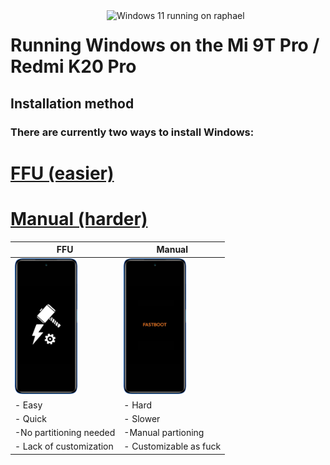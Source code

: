 <img align="right" src="https://raw.githubusercontent.com/graphiks/woa-raphael/main/media/raphael.png" width="350" alt="Windows 11 running on raphael">

# Running Windows on the Mi 9T Pro / Redmi K20 Pro

## Installation method
### There are currently two ways to install Windows:

# [FFU (easier)](/guide/ffu.md)

# [Manual (harder)](/guide/install-1.md)


|  FFU  | Manual |
| ---- | ------ |
| <a href="ffu.md"><img src="https://github.com/n00b69/woa-vayu/blob/main/guide/zffu.png" width="100"></a> | <a href="1-partition.md"><img src="https://github.com/n00b69/woa-vayu/blob/main/guide/zmanual.png" width="100"></a> |
| - Easy  | - Hard |
| - Quick  |- Slower |
|  -No partitioning needed |  -Manual partioning |
| - Lack of customization  | - Customizable as fuck  |          

